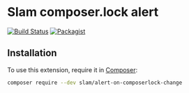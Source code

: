# Slam composer.lock alert

[![Build Status](https://travis-ci.org/Slamdunk/run-composer-install-alert.svg?branch=master)](https://travis-ci.org/Slamdunk/run-composer-install-alert)
[![Packagist](https://img.shields.io/packagist/v/slam/run-composer-install-alert.svg)](https://packagist.org/packages/slam/run-composer-install-alert)

## Installation

To use this extension, require it in [Composer](https://getcomposer.org/):

```bash
composer require --dev slam/alert-on-composerlock-change
```
